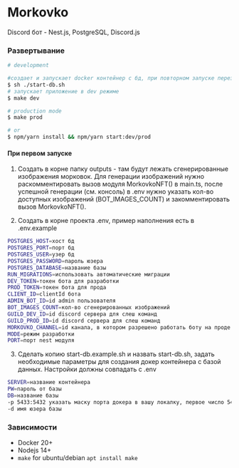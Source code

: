 # Morkovko
Discord бот - Nest.js, PostgreSQL, Discord.js

### Развертывание
```bash
# development

#создает и запускает docker контейнер с бд, при повторном запуске перезатирает существующий
$ sh ./start-db.sh
# запускает приложение в dev режиме
$ make dev

# production mode
$ make prod

# or
$ npm/yarn install && npm/yarn start:dev/prod
```

#### При первом запуске
1. Создать в корне папку outputs - там будут лежать сгенерированные изображения морковок. Для генерации изображений нужно раскомментировать вызов модуля MorkovkoNFT() в main.ts, после успешной генерации (см. консоль) в .env нужно указать кол-во доступных изображений (BOT_IMAGES_COUNT) и закомментировать вызов MorkovkoNFT().

2. Создать в корне проекта .env, пример наполнения есть в .env.example
```bash
POSTGRES_HOST=хост бд
POSTGRES_PORT=порт бд
POSTGRES_USER=узер бд
POSTGRES_PASSWORD=пароль юзера
POSTGRES_DATABASE=название базы
RUN_MIGRATIONS=использовать автоматические миграции
DEV_TOKEN=токен бота для разработки
PROD_TOKEN=токен бота для прода
CLIENT_ID=clientId бота
ADMIN_BOT_ID=id admin пользователя
BOT_IMAGES_COUNT=кол-во сгенерированных изображений
GUILD_DEV_ID=id discord сервера для слеш команд
GUILD_PROD_ID=id discord сервера для слеш команд
MORKOVKO_CHANNEL=id канала, в котором разрешено работать боту на проде
MODE=режим разработки
PORT=порт nest модуля
```

3. Сделать копию start-db.example.sh и назвать start-db.sh, задать необходимые параметры для создания докер контейнера с базой данных. Настройки должны совпадать с .env
```bash
SERVER=название контейнера
PW=пароль от базы
DB=название базы
-p 5433:5432 указать маску порта докера в вашу локалку, первое число 5433, 5432 это порт postgresql
-d имя юзера базы
```

### Зависимости
- Docker 20+
- Nodejs 14+
- ```make``` for ubuntu/debian ```apt install make```